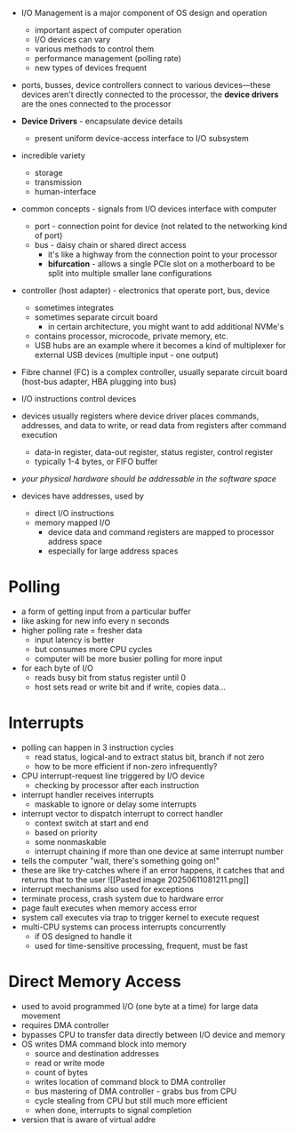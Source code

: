 - I/O Management is a major component of OS design and operation
	- important aspect of computer operation
	- I/O devices can vary
	- various methods to control them
	- performance management (polling rate)
	- new types of devices frequent
- ports, busses, device controllers connect to various devices—these devices aren't directly connected to the processor, the **device drivers** are the ones connected to the processor
- **Device Drivers** - encapsulate device details
	- present uniform device-access interface to I/O subsystem

- incredible variety
	- storage
	- transmission
	- human-interface
- common concepts - signals from I/O devices interface with computer
	- port - connection point for device (not related to the networking kind of port)
	- bus - daisy chain or shared direct access
		- it's like a highway from the connection point to your processor
		- **bifurcation** - allows a single PCIe slot on a motherboard to be split into multiple smaller lane configurations
- controller (host adapter) - electronics that operate port, bus, device
	- sometimes integrates
	- sometimes separate circuit board
		- in certain architecture, you might want to add additional NVMe's
	- contains processor, microcode, private memory, etc.
	- USB hubs are an example where it becomes a kind of multiplexer for external USB devices (multiple input - one output)
- Fibre channel (FC) is a complex controller, usually separate circuit board (host-bus adapter, HBA plugging into bus)
- I/O instructions control devices
- devices usually registers where device driver places commands, addresses, and data to write, or read data from registers after command execution
	- data-in register, data-out register, status register, control register
	- typically 1-4 bytes, or FIFO buffer
- *your physical hardware should be addressable in the software space*
- devices have addresses, used by
	- direct I/O instructions
	- memory mapped I/O
		- device data and command registers are mapped to processor address space
		- especially for large address spaces
# Polling
- a form of getting input from a particular buffer	
- like asking for new info every n seconds	
- higher polling rate = fresher data
	- input latency is better
	- but consumes more CPU cycles
	- computer will be more busier polling for more input
- for each byte of I/O
	- reads busy bit from status register until 0
	- host sets read or write bit and if write, copies data...
# Interrupts
- polling can happen in 3 instruction cycles
	- read status, logical-and to extract status bit, branch if not zero
	- how to be more efficient if non-zero infrequently?
- CPU interrupt-request line triggered by I/O device
	- checking by processor after each instruction
- interrupt handler receives interrupts
	- maskable to ignore or delay some interrupts
- interrupt vector to dispatch interrupt to correct handler
	- context switch at start and end
	- based on priority
	- some nonmaskable
	- interrupt chaining if more than one device at same interrupt number
- tells the computer "wait, there's something going on!"
- these are like try-catches where if an error happens, it catches that and returns that to the user
![[Pasted image 20250611081211.png]]
- interrupt mechanisms also used for exceptions
- terminate process, crash system due to hardware error
- page fault executes when memory access error
- system call executes via trap to trigger kernel to execute request
- multi-CPU systems can process interrupts concurrently
	- if OS designed to handle it
	- used for time-sensitive processing, frequent, must be fast
# Direct Memory Access
- used to avoid programmed I/O (one byte at a time) for large data movement
- requires DMA controller
- bypasses CPU to transfer data directly between I/O device and memory
- OS writes DMA command block into memory
	- source and destination addresses
	- read or write mode
	- count of bytes
	- writes location of command block to DMA controller
	- bus mastering of DMA controller - grabs bus from CPU
	- cycle stealing from CPU but still much more efficient
	- when done, interrupts to signal completion
- version that is aware of virtual addre